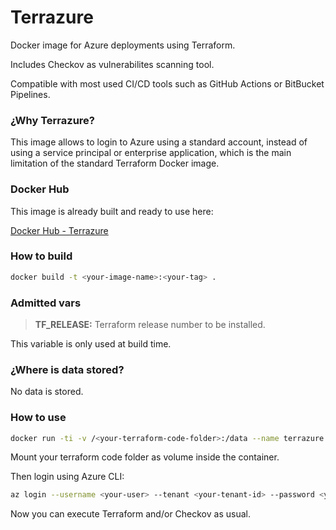 # Terrazure

Docker image for Azure deployments using Terraform.

Includes Checkov as vulnerabilites scanning tool.

Compatible with most used CI/CD tools such as GitHub Actions or BitBucket Pipelines.

### ¿Why Terrazure?

This image allows to login to Azure using a standard account, instead of using a service principal or enterprise application, which is the main limitation of the standard Terraform Docker image.

### Docker Hub

This image is already built and ready to use here:

[Docker Hub - Terrazure](https://hub.docker.com/r/alfmagar/terrazure)

### How to build

```sh
docker build -t <your-image-name>:<your-tag> .
```

### Admitted vars

> **TF_RELEASE:** Terraform release number to be installed.

This variable is only used at build time.

### ¿Where is data stored?

No data is stored.

### How to use

```sh
docker run -ti -v /<your-terraform-code-folder>:/data --name terrazure alfmagar/terrazure:latest
```

Mount your terraform code folder as volume inside the container.

Then login using Azure CLI:

```sh
az login --username <your-user> --tenant <your-tenant-id> --password <your-password>
```

Now you can execute Terraform and/or Checkov as usual.
